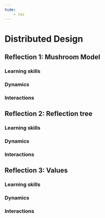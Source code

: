 ```yaml
---
hide:
    - toc
---
```

# **Distributed Design** 

## Reflection 1: Mushroom Model
### Learning skills 
### Dynamics 
### Interactions 
## Reflection 2: Reflection tree
### Learning skills 
### Dynamics 
### Interactions 
## Reflection 3: Values
### Learning skills 
### Dynamics 
### Interactions 